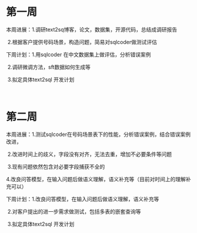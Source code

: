 # 第一周

本周进展：1.调研text2sq博客，论文，数据集，开源代码，总结成调研报告

​		    2.根据客户提供号码场景，构造问题，简易对sqlcoder做测试评估

下周计划：1.用sqlcoder 在中文数据集上做评估，分析错误案例

​		   2.调研微调方法，sft数据如何生成等 

​		   3.拟定具体text2sql 开发计划

​		

# 第二周

本周进展：1.测试sqlcoder在号码场景表下的性能，分析错误案例，结合错误案例改进，

​		    2.改进时间上的歧义，字段没有对齐，无法去重，增加不必要条件等问题

​		    3.现有问题依然包含对必要字段捕获不全的

​		   4.改良问答模型，在输入问题后做语义理解，语义补充等（目前对时间上的理解补充可以）

下周计划：1.改良问答模型，在输入问题后做语义理解，语义补充等

​		   2.对客户提出的进一步需求做测试，包括多表的嵌套查询等

​		   3.拟定具体text2sql 开发计划